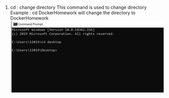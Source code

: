 1. cd : change directory 
This command is used to change directory 
Example : cd DockerHomework
will change the directory to DockerHomework
![CD Image](/cd.png)
